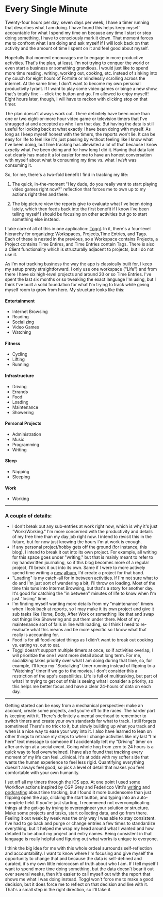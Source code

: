 # Every Single Minute

Twenty-four hours per day, seven days per week, I have a timer running that describes what I am doing. I have found this helps keep myself accountable for what I spend my time on because any time I start or stop doing something, I have to consciously mark it down. That moment forces me to confront what I am doing and ask myself if I will look back on that activity and the amount of time I spent on it and feel good about myself.
 
Hopefully that moment encourages me to engage in more productive activities. That's the plan, at least. I'm not trying to conquer the world or even start a business or something grandious. I would just like to spend more time reading, writing, working out, cooking, etc. instead of sinking into my couch for eight hours of Fortnite or mindlessly scrolling across the internet. At the same time, I don't want to become my own personal productivity tyrant. If I want to play some video games or binge a new show, that's totally fine -- click the button and go. I'm allowed to enjoy myself! Eight hours later, though, I will have to reckon with clicking stop on that timer.

The plan doesn't always work out. There definitely have been more than one or two eight-or-more hour video game or television timers that I've shrugged at and accepted as who I am that day. But having the data is still useful for looking back at what exactly I have been doing with myself. As long as I keep myself honest with the timers, the reports won't lie. It can be easy for life to feel like it's just passing by without feeling like I know what I've been doing, but time tracking has alleviated a lot of that because I know *exactly* what I've been doing and for how long I did it. Having that data laid out clearly has made it a lot easier for me to have an honest conversation with myself about what *is* consuming my time vs. what I *wish* was consuming it.

So, for me, there's a two-fold benefit I find in tracking my life:

1. The quick, in-the-moment "Hey dude, do you really want to start playing video games right now?" reflection that forces me to own up to my actions right then and there.

2. The big picture view the reports give to evaluate what I've been doing lately, which then feeds back into the first benefit if I know I've been telling myself I should be focusing on other activities but go to start something else instead.

I take care of all of this in one application: [Toggl](https://toggl.com). In it, there's a four-level hierarchy for organizing: Workspaces, Projects,Time Entries, and Tags. Each of these is nested in the previous, so a Workspace contains Projects, a Project contains Time Entires, and Time Entries contain Tags. There is also a Client functionality which is structurally adjacent to projects, but I do not use it.

As I'm not tracking business the way the app is classically built for, I keep my setup pretty straightforward. I only use one workspace ("Life") and from there I have six high-level projects and around 20 or so Time Entries. I've spent the last six months or so tweaking the exact language I'm using, but I think I've built a solid foundation for what I'm trying to track while giving myself room to grow from here. My structure looks like this:

#### Entertainment
* Internet Browsing
* Reading
* Socializing
* Video Games
* Watching

#### Fitness
* Cycling
* Lifting
* Running

#### Infrastructure
* Driving
* Errands
* Food
* Loading
* Maintenance
* Showering

#### Personal Projects
* Administration
* Music
* Programming
* Writing

#### Sleep
* Napping
* Sleeping

#### Work
* Working
---
### A couple of details:
* I don't break out any sub-entries at work right now, which is why it's just "Work/Working." I'm more concerned with the productivity and details of my free time than my day job right now. I intend to revisit this in the future, but for now just knowing the hours I'm at work is enough.
* If any personal project/hobby gets off the ground (for instance, this blog), I intend to break it out into its own project. For example, all writing for this space goes under "writing," but that is mainly meant to refer to my handwritten journaling, so if this blog becomes more of a regular project, I'll break it out into its own. Same if I were to more actively spend time writing a [new](https://thisisdoxa.bandcamp.com/) [album](https://matisanavocado.bandcamp.com), I'd create a project for that band.
* "Loading" is my catch-all for in between activities. If I'm not sure what to do and I'm just sort of wandering a bit, I'll throw on loading. Most of the time this tuns into Internet Browsing, but that's a story for another day. It's good for catching the "in between" minutes of life to know when I'm just "losing" time.
* I'm finding myself wanting more details from my "maintenance" timers when I look back at reports, so I may make it its own project and give it sub tasks like Home, Body, After Work or something like that and swap out things like Showering and put them under there. Most of my maintenance sort of falls in line with loading, so I think I need to re-evaluate what this means and be more specific so I know what that really is accounting for.
* Food is for all food-related things as I didn't want to break out cooking vs. eating vs. out to eat.
* Toggl doesn't support multiple timers at once, so if activities overlap, I will prioritize the one I want more detail about long term. For me, socializing takes priority over what I am doing during that time, so, for example, I'll keep my "Socializing" timer running instead of flipping to a "Watching" timer if we go to the movies. I don't consider this a restriction of the app's capabilities. Life is full of multitasking, but part of what I'm trying to get out of this is seeing what I consider a priority, so this helps me better focus and have a clear 24-hours of data on each day.
---
Getting started can be easy from a mechanical perspective: make an account, create some projects, and you're off to the races. The harder part is keeping with it.  There's definitely a mental overhead to remember to switch timers and create your own standards for what to track. I still forgets sometimes! There's no trick to it, but slowly building up what you track and when is a nice way to ease your way into it. I also have learned to lean on other things to retrace my steps to when I change activities like my last "I'm here" text message to someone if I accidentally left my "Driving" timer on after arrivign at a social event. Going whole hog from zero to 24 hours is a quick way to feel overwhelmed. I have also found that tracking every moment of my life can feel...clinical. It's at odds with my softer side that wants the human experience to feel less rigid. Quantifying everything doesn't always feel good, so pick a level of detail that makes you feel comfortable with your own humanity.

I set off all my timers through the iOS app. At one point I used some Workflow actions inspired by  CGP Grey and Federicco Vitti's [writing](https://www.macstories.net/) and [podcasting](https://www.relay.fm/cortex) about time tracking, but I found it more burdensome than just flipping open the app, clicking the start button, and typing into an auto-complete field. If you're just starting, I recommend not overcomplicating things at the get-go by trying to overengineer your solution or structure. Make some projects and tasks, start collecting data, and go from there. Feeling it out week by week was the only way I was able to stay consistent. I've had to go back and purge or change entries a few times to standardize everything, but it helped me wrap my head around what I wanted and how detailed to be about my project and entry names. Being consistent in that language is really helpful and figuring out what works is unique to everyone.

I think the big idea for me with this whole ordeal surrounds self-reflection and accountability. I want to know where I'm focusing and give myself the opportunity to change that and because the data is self-defined and curated, it's my own little microcosm of truth about who I am. If I tell myself I want to spend more time doing something, but the data doesn't bear it out over several weeks, then it's easier to call myself out with the report that shows me what I was doing instead. Toggl won't force me to make a good decision, but it does force me to reflect on that decision and live with it. That's a small step in the right direction, so I'll take it.